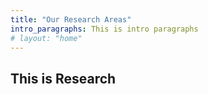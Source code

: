 ```yaml
---
title: "Our Research Areas"
intro_paragraphs: This is intro paragraphs
# layout: "home"
---
```


## This is Research


